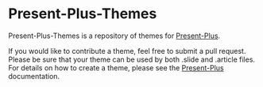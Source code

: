# Present-Plus-Themes

Present-Plus-Themes is a repository of themes for [Present-Plus](https://github.com/davelaursen/present-plus).

If you would like to contribute a theme, feel free to submit a pull request. Please be sure that your theme can be used by both .slide and .article files. For details on how to create a theme, please see the [Present-Plus](https://github.com/davelaursen/present-plus) documentation.